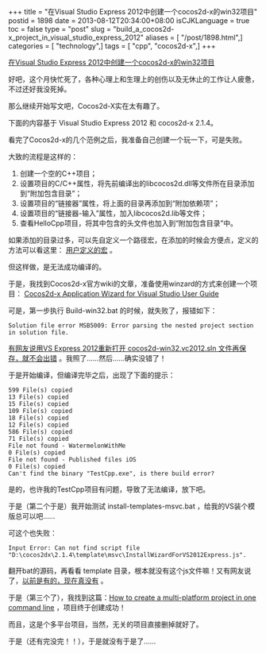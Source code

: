 +++
title = "在Visual Studio Express 2012中创建一个cocos2d-x的win32项目"
postid = 1898
date = 2013-08-12T20:34:00+08:00
isCJKLanguage = true
toc = false
type = "post"
slug = "build_a_cocos2d-x_project_in_visual_studio_express_2012"
aliases = [ "/post/1898.html",]
categories = [ "technology",]
tags = [ "cpp", "cocos2d-x",]
+++


[在Visual Studio Express 2012中创建一个cocos2d-x的win32项目](https://blog.zengrong.net/post/1898.html)

好吧，这个月快忙死了，各种心理上和生理上的创伤以及无休止的工作让人疲惫，不过还好我没死掉。

那么继续开始写文吧，Cocos2d-X实在太有趣了。

下面的内容基于 Visual Studio Express 2012 和 cocos2d-x 2.1.4。

看完了Cocos2d-x的几个范例之后，我准备自己创建一个玩一下，可是失败。

大致的流程是这样的：

1. 创建一个空的C++项目；
2. 设置项目的C/C++属性，将先前编译出的libcocos2d.dll等文件所在目录添加到“附加包含目录”；
3. 设置项目的“链接器”属性，将上面的目录再添加到“附加依赖项”；
4. 设置项目的“链接器-输入”属性，加入libcocos2d.lib等文件；
5. 查看HelloCpp项目，将其中包含的头文件也加入到“附加包含目录”中。

如果添加的目录过多，可以先自定义一个路径宏，在添加的时候会方便点，定义的方法可以看这里： [用户定义的宏][vs] 。

但这样做，是无法成功编译的。

于是，我找到Cocos2d-x官方wiki的文章，准备使用winzard的方式来创建一个项目： [Cocos2d-x Application Wizard for Visual Studio User Guide][wizard]

可是，第一步执行 Build-win32.bat 的时候，就失败了，报错如下：

	Solution file error MSB5009: Error parsing the nested project section in solution file.

[有网友说用VS Express 2012重新打开 cocos2d-win32.vc2012.sln 文件再保存，就不会出错][reopen] 。我照了……然后……确实没错了！

于是开始编译，但编译完毕之后，出现了下面的提示：

	599 File(s) copied
	13 File(s) copied
	15 File(s) copied
	109 File(s) copied
	18 File(s) copied
	12 File(s) copied
	586 File(s) copied
	71 File(s) copied
	File not found - WatermelonWithMe
	0 File(s) copied
	File not found - Published files iOS
	0 File(s) copied
	Can't find the binary "TestCpp.exe", is there build error?

是的，也许我的TestCpp项目有问题，导致了无法编译，放下吧。

于是（第二个于是）我开始测试 install-templates-msvc.bat ，给我的VS装个模版总可以吧……

可这个也失败：

	Input Error: Can not find script file "D:\cocos2dx\2.1.4\template\msvc\InstallWizardForVS2012Express.js".

翻开bat的源码，再看看 template 目录，根本就没有这个js文件嘛！又有网友说了，[以前是有的，现在真没有][js] 。

于是（第三个了），我找到这篇：[How to create a multi-platform project in one command line][python] ，项目终于创建成功！

而且，这是个多平台项目，当然，无关的项目直接删掉就好了。

于是（还有完没完！！），于是就没有于是了……

[vs]: http://msdn.microsoft.com/zh-cn/library/vstudio/f2t8ztwy%28v=vs.110%29.aspx
[wizard]: http://www.cocos2d-x.org/projects/cocos2d-x/wiki/Cocos2d-x_Application_Wizard_for_Visual_Studio_User_Guide
[reopen]: http://stackoverflow.com/questions/17563542/getting-error-on-running-build-win32-in-cocos-2dx
[js]: http://www.cocos2d-x.org/boards/6/topics/16290
[python]: http://www.cocos2d-x.org/projects/cocos2d-x/wiki/How_to_create_a_multi-platform_project_in_one_command_line
